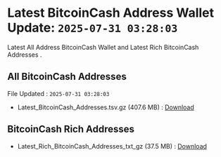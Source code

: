 # Latest BitcoinCash Address Wallet Update: `2025-07-31 03:28:03`

Latest All Address BitcoinCash Wallet and Latest Rich BitcoinCash Addresses .

## All BitcoinCash Addresses

File Updated : `2025-07-31 03:28:03`

- Latest_BitcoinCash_Addresses.tsv.gz (407.6 MB) : [Download](https://github.com/Pymmdrza/Rich-Address-Wallet/releases/tag/BitcoinCash)

## BitcoinCash Rich Addresses

- Latest_Rich_BitcoinCash_Addresses_txt_gz (37.5 MB) : [Download](https://github.com/Pymmdrza/Rich-Address-Wallet/releases/tag/BitcoinCash)
